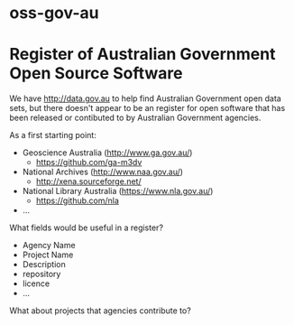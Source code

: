 oss-gov-au
==========

# Register of Australian Government Open Source Software

We have http://data.gov.au to help find Australian Government open data sets, but there doesn't appear to be an register for open software that has been released or contibuted to by Australian Government agencies.

As a first starting point:

* Geoscience Australia (http://www.ga.gov.au/)
  * https://github.com/ga-m3dv 
* National Archives (http://www.naa.gov.au/)
  * http://xena.sourceforge.net/
* National Library Australia (https://www.nla.gov.au/)
  * https://github.com/nla
* ...

What fields would be useful in a register?

* Agency Name
* Project Name
* Description
* repository
* licence
* ...

What about projects that agencies contribute to?
